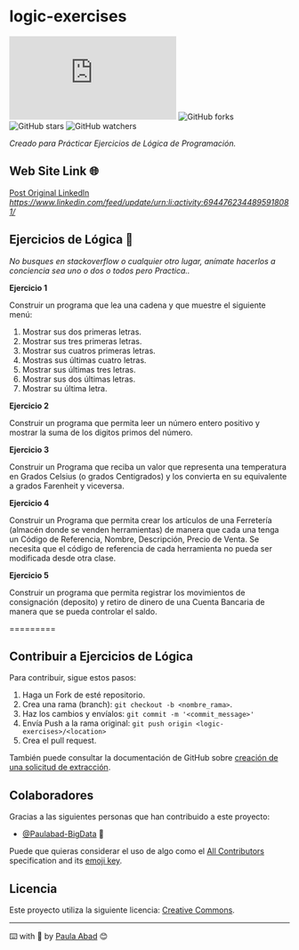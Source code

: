 # logic-exercises

<!--- These are examples. See https://shields.io for others or to customize this set of shields. You might want to include dependencies, project status and licence info here --->
![GitHub contributors](https://img.shields.io/github/contributors/scottydocs/README-template.md)
![GitHub forks](https://img.shields.io/github/forks/Paulabad-BigData/logic-exercises?style=social)
![GitHub stars](https://img.shields.io/github/stars/Paulabad-BigData/logic-exercises?style=social)
![GitHub watchers](https://img.shields.io/github/watchers/Paulabad-BigData/logic-exercises?style=social)

_Creado para Prácticar Ejercicios de Lógica de Programación._

## Web Site Link :globe_with_meridians:

[Post Original Linkedln](https://www.linkedin.com/feed/update/urn:li:activity:6944762344895918081/) _https://www.linkedin.com/feed/update/urn:li:activity:6944762344895918081/_

## Ejercicios de Lógica 🚀

_No busques en stackoverflow o cualquier otro lugar, anímate hacerlos a conciencia sea uno o dos o todos pero Practica.._

**Ejercicio 1** 

Construir un programa que lea una cadena y que muestre el siguiente menú:

1) Mostrar sus dos primeras letras.
2) Mostrar sus tres primeras letras.
3) Mostrar sus cuatros primeras letras.
4) Mostras sus últimas cuatro letras.
5) Mostrar sus últimas tres letras.
6) Mostrar sus dos últimas letras.
7) Mostrar su última letra.

**Ejercicio 2** 

Construir un programa que permita leer un número entero positivo y mostrar la suma de los digitos primos del número.

**Ejercicio 3** 

Construir un Programa que reciba un valor que representa una temperatura en Grados Celsius (o grados Centigrados) y los convierta en su equivalente a grados Farenheit y viceversa.

**Ejercicio 4** 

Construir un Programa que permita crear los artículos de una Ferretería (almacén donde se venden herramientas) de manera que cada una tenga un Código de Referencia, Nombre, Descripción, Precio de Venta. Se necesita que el código de referencia de cada herramienta no pueda ser modificada desde otra clase.

**Ejercicio 5** 

Construir un programa que permita registrar los movimientos de consignación (deposito) y retiro de dinero de una Cuenta Bancaria de manera que se pueda controlar el saldo.

=========

## Contribuir a Ejercicios de Lógica
<!--- If your README is long or you have some specific process or steps you want contributors to follow, consider creating a separate CONTRIBUTING.md file--->
Para contribuir, sigue estos pasos:

1. Haga un Fork de esté repositorio.
2. Crea una rama (branch): `git checkout -b <nombre_rama>`.
3. Haz los cambios y envíalos: `git commit -m '<commit_message>'`
4. Envía Push a la rama original: `git push origin <logic-exercises>/<location>`
5. Crea el pull request.

También puede consultar la documentación de GitHub sobre [creación de una solicitud de extracción](https://help.github.com/en/github/collaborating-with-issues-and-pull-requests/creating-a-pull-request).

## Colaboradores

Gracias a las siguientes personas que han contribuido a este proyecto:

* [@Paulabad-BigData](https://github.com/Paulabad-BigData) 📖

Puede que quieras considerar el uso de algo como el [All Contributors](https://github.com/all-contributors/all-contributors) specification and its [emoji key](https://allcontributors.org/docs/en/emoji-key).

## Licencia
<!--- If you're not sure which open license to use see https://choosealicense.com/--->
Este proyecto utiliza la siguiente licencia: [Creative Commons](https://creativecommons.org/terms/).

---

⌨️ with :purple_heart: by [Paula Abad](https://github.com/Paulabad-BigData) 😊
